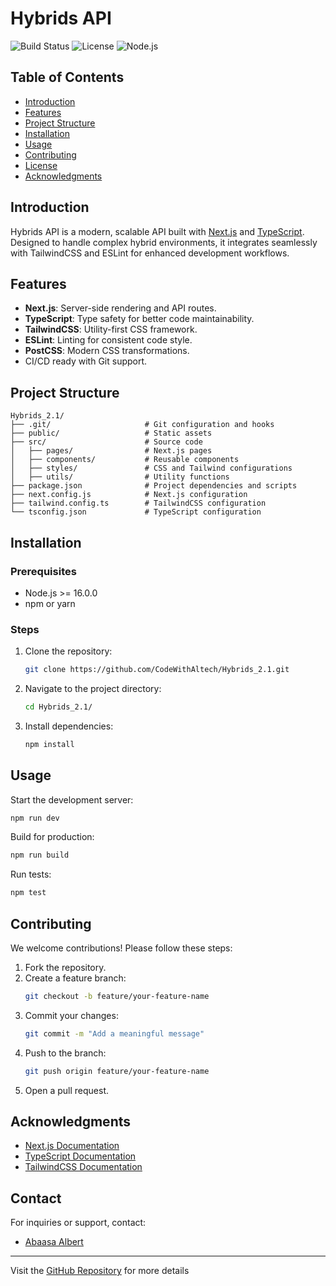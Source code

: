 # Hybrids API

![Build Status](https://img.shields.io/badge/build-passing-brightgreen)
![License](https://img.shields.io/badge/license-MIT-blue)
![Node.js](https://img.shields.io/badge/node.js-%3E%3D16.0.0-brightgreen)

## Table of Contents
- [Introduction](#introduction)
- [Features](#features)
- [Project Structure](#project-structure)
- [Installation](#installation)
- [Usage](#usage)
- [Contributing](#contributing)
- [License](#license)
- [Acknowledgments](#acknowledgments)

## Introduction
Hybrids API is a modern, scalable API built with [Next.js](https://nextjs.org/) and [TypeScript](https://www.typescriptlang.org/). Designed to handle complex hybrid environments, it integrates seamlessly with TailwindCSS and ESLint for enhanced development workflows.

## Features
- **Next.js**: Server-side rendering and API routes.
- **TypeScript**: Type safety for better code maintainability.
- **TailwindCSS**: Utility-first CSS framework.
- **ESLint**: Linting for consistent code style.
- **PostCSS**: Modern CSS transformations.
- CI/CD ready with Git support.

## Project Structure
```
Hybrids_2.1/
├── .git/                     # Git configuration and hooks
├── public/                   # Static assets
├── src/                      # Source code
│   ├── pages/                # Next.js pages
│   ├── components/           # Reusable components
│   ├── styles/               # CSS and Tailwind configurations
│   ├── utils/                # Utility functions
├── package.json              # Project dependencies and scripts
├── next.config.js            # Next.js configuration
├── tailwind.config.ts        # TailwindCSS configuration
└── tsconfig.json             # TypeScript configuration
```

## Installation

### Prerequisites
- Node.js >= 16.0.0
- npm or yarn

### Steps
1. Clone the repository:
   ```bash
   git clone https://github.com/CodeWithAltech/Hybrids_2.1.git
   ```
2. Navigate to the project directory:
   ```bash
   cd Hybrids_2.1/
   ```
3. Install dependencies:
   ```bash
   npm install
   ```

## Usage
Start the development server:
```bash
npm run dev
```

Build for production:
```bash
npm run build
```

Run tests:
```bash
npm test
```

## Contributing
We welcome contributions! Please follow these steps:
1. Fork the repository.
2. Create a feature branch:
   ```bash
   git checkout -b feature/your-feature-name
   ```
3. Commit your changes:
   ```bash
   git commit -m "Add a meaningful message"
   ```
4. Push to the branch:
   ```bash
   git push origin feature/your-feature-name
   ```
5. Open a pull request.

## Acknowledgments
- [Next.js Documentation](https://nextjs.org/docs)
- [TypeScript Documentation](https://www.typescriptlang.org/docs/)
- [TailwindCSS Documentation](https://tailwindcss.com/docs)


## Contact

For inquiries or support, contact:
- [Abaasa Albert](https://github.com/CodeWithAltech)

---
Visit the [GitHub Repository](https://github.com/CodeWithAltech/Hybrids_2.1) for more details